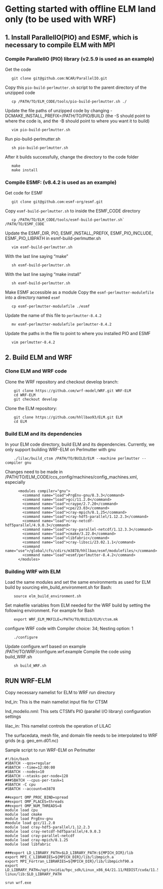 # Getting started with offline ELM land only (to be used with WRF)


## 1. Install ParallelIO(PIO) and ESMF, which is necessary to compile ELM with MPI


### Compile ParallelIO (PIO) library (v2.5.9 is used as an example)
Get the code
```
   git clone git@github.com:NCAR/ParallelIO.git
```
Copy this `pio-build-perlmutter.sh` script to the parent directory of the unzipped code
```
   cp /PATH/TO/ELM_CODE/tools/pio-build-perlmutter.sh ./  
```
Update the file paths of unzipped code by changing -DCMAKE_INSTALL_PREFIX=/PATH/TO/PIO/BUILD
(the -S should point to where the code is, and the -B should point to where you want it to build)
```
   vim pio-build-perlmutter.sh
```
Run pio-build-perlmutter.sh
```
   sh pio-build-perlmutter.sh   
```
After it builds successfully, change the directory to the code folder 
```
   make
   make install
```

 
### Compile ESMF: (v8.4.2 is used as an example)
Get code for ESMF
```
   git clone git@github.com:esmf-org/esmf.git
```
Copy `esmf-build-perlmutter.sh` to inside the ESMF_CODE  directory
```
   cp /PATH/TO/ELM_CODE/tools/esmf-build-perlmutter.sh` /PATH/TO/ESMF_CODE
```
Update the ESMF_DIR, PIO, ESMF_INSTALL_PREFIX, ESMF_PIO_INCLUDE, ESMF_PIO_LIBPATH in esmf-build-perlmutter.sh
``` 
   vim esmf-build-perlmutter.sh
```
With the last line saying “make”
```
   sh esmf-build-perlmutter.sh
```
With the last line saying “make install”
```
   sh esmf-build-perlmutter.sh
```
Make ESMF accessible as a module
Copy the  `esmf-perlmutter-modulefile` into a directory named `esmf`
```
   cp esmf-perlmutter-modulefile ./esmf
```
Update the name of this file to `perlmutter-8.4.2`
```
   mv esmf-perlmutter-modulefile perlmutter-8.4.2
```
Update the paths in the file to point to where you installed PIO and ESMF
```
   vim perlmutter-8.4.2 
```

## 2. Build ELM and WRF

### Clone ELM and WRF code 
Clone the WRF repository and checkout develop branch:
```
    git clone https://github.com/wrf-model/WRF.git WRF-ELM
    cd WRF-ELM
    git checkout develop
```

Clone the ELM repository:
```
    git clone https://github.com/hhllbao93/ELM.git ELM
    cd ELM
```


### Build ELM and its dependencies
In your ELM code directory, build ELM and its dependencies. Currently, we only support building WRF-ELM on Perlmutter with gnu
```
    ./lilac/build_ctsm /PATH/TO/BUILD/ELM --machine perlmutter --compiler gnu
```
Changes need to be made in /PATH/TO/ELM_CODE/ccs_config/machines/config_machines.xml, especially
```
      <modules compiler="gnu">
        <command name="load">PrgEnv-gnu/8.3.3</command>
        <command name="load">gcc/11.2.0</command>
        <command name="load">craype/2.7.20</command>
        <command name="load">cpe/23.03</command>
        <command name="load">cray-mpich/8.1.25</command>
        <command name="load">cray-hdf5-parallel/1.12.2.3</command>
        <command name="load">cray-netcdf-hdf5parallel/4.9.0.3</command>
        <command name="load">cray-parallel-netcdf/1.12.3.3</command>
        <command name="load">cmake/3.22.0</command>
        <command name="load">libfabric</command>
        <command name="load">cray-libsci/23.02.1.1</command>
        <command name="use">/global/cfs/cdirs/m3878/hhllbao/esmf/modulefiles/</command>
        <command name="load">esmf/perlmutter-8.4.2</command>
      </modules>
```


### Building WRF with ELM
Load the same modules and set the same environments as used for ELM build by sourcing elm_build_environment.sh for Bash:
```
    source elm_build_environment.sh
```
Set makefile variables from ELM needed for the WRF build by setting the following environment. For example for Bash
```
    export WRF_ELM_MKFILE=/PATH/TO/BUILD/ELM/ctsm.mk
```
configure WRF code with Compiler choice: 34; Nesting option: 1
```
    ./configure
```
Update configure.wrf based on example /PATH/TO/WRF/configure.wrf.example
Compile the code using build_WRF.sh
```
    sh build_WRF.sh
```

## RUN WRF-ELM
Copy necessary namelist for ELM to WRF run directory

lnd_in: This is the main namelist input file for CTSM

lnd_modelio.nml: This sets CTSM’s PIO (parallel I/O library) configuration settings

lilac_in: This namelist controls the operation of LILAC

The surfacedata, mesh file, and domain file needs to be interpolated to WRF grids (e.g. geo_em.d01.nc)

Sample script to run WRF-ELM on Perlmutter
```
#!/bin/bash
#SBATCH --qos=regular
#SBATCH --time=12:00:00
#SBATCH --nodes=10
#SBATCH --ntasks-per-node=128
###SBATCH --cpus-per-task=1
#SBATCH -C cpu
#SBATCH --account=m3878

##export OMP_PROC_BIND=spread
##export OMP_PLACES=threads
##export OMP_NUM_THREADS=8
module load cpu
module load cmake
module load PrgEnv-gnu
#module load gcc/11.2.0
module load cray-hdf5-parallel/1.12.2.3
module load cray-netcdf-hdf5parallel/4.9.0.3
module load cray-parallel-netcdf
module load cray-mpich/8.1.25
module load libfabric

###export LD_LIBRARY_PATH=$LD_LIBRARY_PATH:${MPICH_DIR}/lib
export MPI_C_LIBRARIES=${MPICH_DIR}/lib/libmpich.a
export MPI_Fortran_LIBRARIES=${MPICH_DIR}/lib/libmpichf90.a
export LD_LIBRARY_PATH=/opt/nvidia/hpc_sdk/Linux_x86_64/21.11/REDIST/cuda/11.5/targets/x86_64-linux/lib:$LD_LIBRARY_PATH

srun wrf.exe
```
